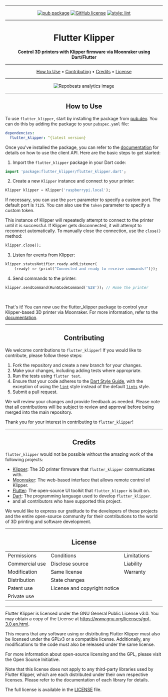 
--- 

<div align="center">

[![pub package](https://img.shields.io/pub/v/flutter_klipper.svg)](https://pub.dev/packages/flutter_klipper)
[![GitHub license](https://img.shields.io/github/license/Alexandre2006/flutter_klipper)](LICENSE.md)
[![style: lint](https://img.shields.io/badge/style-lint-4BC0F5.svg)](https://pub.dev/packages/lint)

</div>

---

<h1 align="center">
  <!--<img src="https://raw.githubusercontent.com/<your_username>/<your_repository>/main/assets/flutter_klipper_logo.png" alt="Flutter Klipper Logo" width="200">
  <br>-->
  Flutter Klipper
</h1>

<p align="center">
  <strong>Control 3D printers with Klipper firmware via Moonraker using Dart/Flutter</strong>
</p>

---

<p align="center">
  <a href="#how-to-use">How to Use</a> •
  <a href="#contributing">Contributing</a> •
  <a href="#credits">Credits</a> •
  <a href="#license">License</a>
</p>

---

<p align="center">

<img src="https://repobeats.axiom.co/api/embed/c019550dd5cc0a7769b47efb31f29c9c6283ba9d.svg" alt="Repobeats analytics image"/>

</p>

---

<h2 align="center">How to Use</h2>

To use `flutter_klipper`, start by installing the package from [pub.dev](https://pub.dev/packages/flutter_klipper). You can do this by adding the package to your `pubspec.yaml` file:

```yaml
dependencies:
  flutter_klipper: ^{latest version}
```

Once you've installed the package, you can refer to the [documentation](https://klipper.thinkalex.dev) for details on how to use the client API. Here are the basic steps to get started:

1. Import the `flutter_klipper` package in your Dart code:

```dart
import 'package:flutter_klipper/flutter_klipper.dart';
```

2. Create a new `Klipper` instance and connect to your printer:

```dart
Klipper klipper = Klipper('raspberrypi.local');
```

If necessary, you can use the `port` parameter to specify a custom port. The default port is `7125`. You can also use the `token` parameter to specify a custom token.

This instance of Klipper will repeatedly attempt to connect to the printer until it is successful. If Klipper gets disconnected, it will attempt to reconnect automatically. To manually close the connection, use the `close()` method:

```dart
klipper.close();
```

3. Listen for events from Klipper:

```dart
klipper.statusNotifier.ready.addListener(
    (ready) => {print("Connected and ready to receive commands!")});
```

4. Send commands to the printer:

```dart
klipper.sendCommand(RunGCodeCommand('G28')); // Home the printer
```
<br/>

That's it! You can now use the flutter_klipper package to control your Klipper-based 3D printer via Moonraker. For more information, refer to the [documentation](https://klipper.thinkalex.dev).

---

<h2 align="center">Contributing</h2>

We welcome contributions to `flutter_klipper`! If you would like to contribute, please follow these steps:

1. Fork the repository and create a new branch for your changes.
2. Make your changes, including adding tests where appropriate.
3. Run the tests using `flutter test`.
4. Ensure that your code adheres to the [Dart Style Guide](https://dart.dev/guides/language/effective-dart/style), with the exception of using the [`lint`](https://pub.dev/packages/lint) style instead of the default [`lints`](https://pub.dev/packages/lints) style.
5. Submit a pull request.

We will review your changes and provide feedback as needed. Please note that all contributions will be subject to review and approval before being merged into the main repository.

Thank you for your interest in contributing to `flutter_klipper`!

---

<h2 align="center">Credits</h2>

`flutter_klipper` would not be possible without the amazing work of the following projects:

- [Klipper](https://github.com/Klipper3d/klipper): The 3D printer firmware that `flutter_klipper` communicates with.
- [Moonraker](https://github.com/Arksine/moonraker): The web-based interface that allows remote control of Klipper.
- [Flutter](https://flutter.dev/): The open-source UI toolkit that `flutter_klipper` is built on.
- [Dart](https://dart.dev/): The programming language used to develop `flutter_klipper`.
- and all contributors who have supported this project.

We would like to express our gratitude to the developers of these projects and the entire open-source community for their contributions to the world of 3D printing and software development.

---

<h2 align="center">License</h2>

<table align="center">
    <tr>
        <td>Permissions</td>
        <td>Conditions</td>
        <td>Limitations</td>
    </tr>
    <tr>
        <td>Commercial use</td>
        <td>Disclose source</td>
        <td>Liability</td>
    </tr>
    <tr>
        <td>Modification</td>
        <td>Same license</td>
        <td>Warranty</td>
    </tr>
    <tr>
        <td>Distribution</td>
        <td>State changes</td>
        <td></td>
    </tr>
    <tr>
        <td>Patent use</td>
        <td>License and copyright notice</td>
        <td></td>
    </tr>
    <tr>
        <td>Private use</td>
        <td></td>
        <td></td>
    </tr>
</table>

---

Flutter Klipper is licensed under the GNU General Public License v3.0. You may obtain a copy of the License at https://www.gnu.org/licenses/gpl-3.0.en.html.

This means that any software using or distributing Flutter Klipper must also be licensed under the GPLv3 or a compatible license. Additionally, any modifications to the code must also be released under the same license.

For more information about open-source licensing and the GPL, please visit the Open Source Initiative.

Note that this license does not apply to any third-party libraries used by Flutter Klipper, which are each distributed under their own respective licenses. Please refer to the documentation of each library for details.

The full license is available in the [LICENSE](LICENSE.md) file.
